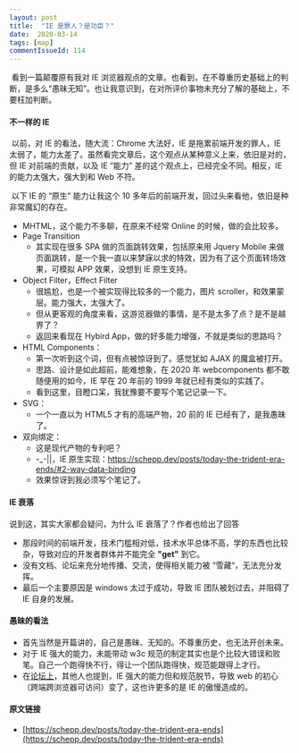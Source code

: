 ```yaml
---
layout: post
title:  "IE 是罪人？是功臣？"
date:  2020-03-14
tags: [map]
commentIssueId: 114
---
```




​	看到一篇颠覆原有我对 IE 浏览器观点的文章。也看到，在不尊重历史基础上的判断，是多么“愚昧无知”。也让我意识到，在对所评价事物未充分了解的基础上，不要枉加判断。



#### 不一样的 IE

​	以前，对 IE 的看法，随大流：Chrome 大法好，IE 是拖累前端开发的罪人，IE 太弱了，能力太差了。虽然看完文章后，这个观点从某种意义上来，依旧是对的，但 IE 对前端的贡献，以及 IE “能力” 差的这个观点上，已经完全不同。相反，IE 的能力太强大，强大到和 Web 不符。

​	以下 IE 的 “原生” 能力让我这个 10 多年后的前端开发，回过头来看他，依旧是种非常魔幻的存在。

* MHTML，这个能力不多聊，在原来不经常 Online 的时候，做的会比较多。
* Page Transition
  * 其实现在很多 SPA 做的页面跳转效果，包括原来用 Jquery Mobile 来做页面跳转，是一个我一直以来梦寐以求的特效，因为有了这个页面转场效果，可模拟 APP 效果，没想到 IE 原生支持。
* Object Filter，Effect Filter
  * 很尴尬，也是一个被实现得比较多的一个能力，图片 scroller，和效果蒙层。能力强大，太强大了。
  * 但从更客观的角度来看，这游览器做的事情，是不是太多了点？是不是越界了？
  * 返回来看现在 Hybird App，做的好多能力增强，不就是类似的思路吗？
* HTML Components：
  * 第一次听到这个词，但有点被惊讶到了。感觉犹如 AJAX 的魔盒被打开。
  * 思路、设计是如此超前，能难想象，在 2020 年 webcomponents 都不敢随便用的如今，IE 早在 20 年前的 1999 年就已经有类似的实践了。
  * 看到这里，目瞪口呆，我犹豫要不要写个笔记记录一下。
* SVG：
  * 一个一直以为 HTML5 才有的高端产物，20 前的 IE 已经有了，是我愚昧了。
* 双向绑定：
  * 这是现代产物的专利吧？
  * -_-||，IE 原生实现：https://schepp.dev/posts/today-the-trident-era-ends/#2-way-data-binding
  * 效果惊讶到我必须写个笔记了。



#### IE 衰落

说到这，其实大家都会疑问，为什么 IE 衰落了？作者也给出了回答

* 那段时间的前端开发，技术门槛相对低，技术水平总体不高，学的东西也比较杂，导致对应的开发者群体并不能完全 **"get"**  到它。
* 没有文档、论坛来充分地传播、交流，使得相关能力被 “雪藏“，无法充分发挥。
* 最后一个主要原因是 windows 太过于成功，导致 IE 团队被划过去，并阻碍了 IE 自身的发展。



#### 愚昧的看法

* 首先当然是开篇讲的，自己是愚昧、无知的。不尊重历史，也无法开创未来。
* 对于 IE 强大的能力，未能带动 w3c 规范的制定其实也是个比较大错误和败笔。自己一个跑得快不行，得让一个团队跑得快，规范能跟得上才行。
* 在[论坛上](https://news.ycombinator.com/item?id=22146629)，其他人也提到，IE 强大的能力但和规范脱节，导致 web 的初心（跨端跨浏览器可访问）变了，这也许更多的是 IE 的傲慢造成的。



#### 原文链接

* [https://schepp.dev/posts/today-the-trident-era-ends](https://schepp.dev/posts/today-the-trident-era-ends)